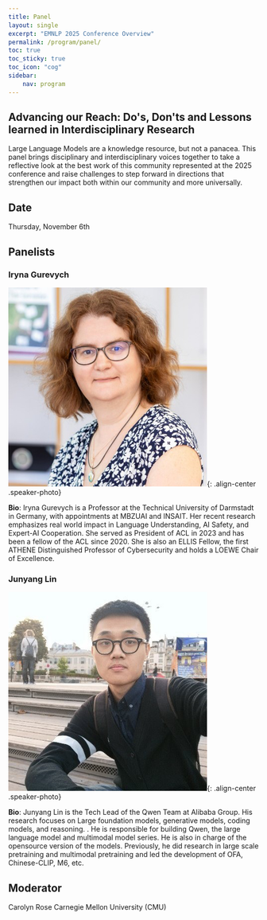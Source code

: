 ```yaml
---
title: Panel
layout: single
excerpt: "EMNLP 2025 Conference Overview"
permalink: /program/panel/
toc: true
toc_sticky: true
toc_icon: "cog" 
sidebar: 
    nav: program
---
```


## Advancing our Reach: Do's, Don'ts and Lessons learned in Interdisciplinary Research

Large Language Models are a knowledge resource, but not a panacea. This panel brings disciplinary and interdisciplinary voices together to take a reflective look at the best work of this community represented at the 2025 conference and raise challenges to step forward in directions that strengthen our impact both within our community and more universally.

## Date
Thursday, November 6th

## Panelists

### Iryna Gurevych
![Iryna Gurevych](https://github.com/acl-org/emnlp-2025/blob/main/assets/images/keynotes/gurevych.png){: .align-center .speaker-photo}

**Bio**: Iryna Gurevych is a Professor at the Technical University of Darmstadt in Germany, with appointments at MBZUAI and INSAIT.  Her recent research emphasizes real world impact in Language Understanding, AI Safety, and Expert-AI Cooperation.  She served as President of ACL in 2023 and has been a fellow of the ACL since 2020.  She is also an ELLIS Fellow, the first ATHENE Distinguished Professor of Cybersecurity and holds a LOEWE Chair of Excellence.

### Junyang Lin
![Junyang Lin](https://github.com/acl-org/emnlp-2025/blob/main/assets/images/keynotes/junyang.png){: .align-center .speaker-photo}

**Bio**: Junyang Lin is the Tech Lead of the Qwen Team at Alibaba Group.  His research focuses on Large foundation models, generative models, coding models, and reasoning.  . He is responsible for building Qwen, the large language model and multimodal model series.  He is also in charge of the opensource version of the models.  Previously, he did research in large scale pretraining and multimodal pretraining and led the development of OFA, Chinese-CLIP, M6, etc.

## Moderator
Carolyn Rose Carnegie Mellon University (CMU)
